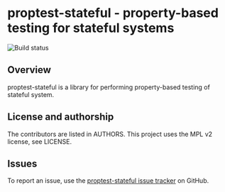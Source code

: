 # proptest-stateful - property-based testing for stateful systems

![Build status](https://github.com/radupopescu/proptest-stateful/.github/workflows/rust.yml/badge.svg)

## Overview

proptest-stateful is a library for performing property-based testing of stateful system.

## License and authorship

The contributors are listed in AUTHORS. This project uses the MPL v2 license, see LICENSE.

## Issues

To report an issue, use the [proptest-stateful issue tracker](https://github.com/radupopescu/proptest-stateful/issues) on GitHub.


